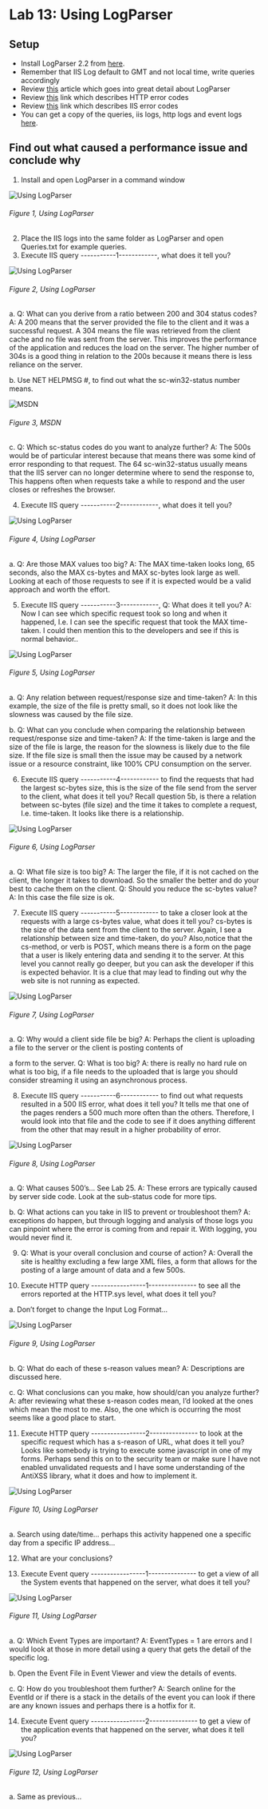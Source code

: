 # Lab 13: Using LogParser

## Setup

+ Install LogParser 2.2 from [here][LINK1].
+ Remember that IIS Log default to GMT and not local time, write queries accordingly
+ Review [this][LINK2] article which goes into great detail about LogParser
+ Review [this][LINK3] link which describes HTTP error codes
+ Review [this][LINK4] link which describes IIS error codes
+ You can get a copy of the queries, iis logs, http logs and event logs [here][LINK5].

## Find out what caused a performance issue and conclude why

1. Install and open LogParser in a command window

![Using LogParser][FIGURE1]
###### Figure 1, Using LogParser

2. Place the IIS logs into the same folder as LogParser and open Queries.txt for example queries.
3. Execute IIS query -----------1------------, what does it tell you?

![Using LogParser][FIGURE2]
###### Figure 2, Using LogParser

a. Q: What can you derive from a ratio between 200 and 304 status codes? A: A 200 means that the server provided the file to the client and it was a successful request.  A 304 means the file was retrieved from the client cache and no file was sent from the server.  This improves the performance of the application and reduces the load on the server.  The higher number of 304s is a good thing in relation to the 200s because it means there is less reliance on the server.

b. Use NET HELPMSG #, to find out what the sc-win32-status number means.

![MSDN][FIGURE3]
###### Figure 3, MSDN

c. Q:  Which sc-status codes do you want to analyze further?  A: The 500s would be of particular interest because that means there was some kind of error responding to that request.  The 64 sc-win32-status usually means that the IIS server can no longer determine where to send the response to,  This happens often when requests take a while to respond and the user closes or refreshes the browser.

4. Execute IIS query -----------2------------, what does it tell you?

![Using LogParser][FIGURE4]
###### Figure 4, Using LogParser

a. Q: Are those MAX values too big? A: The MAX time-taken looks long, 65 seconds, also the MAX cs-bytes and MAX sc-bytes look large as well.  Looking at each of those requests to see if it is expected would be a valid approach and worth the effort.

5. Execute IIS query -----------3------------, Q: What does it tell you? A: Now I can see which specific request took so long and when it happened, I.e. I can see the specific request that took the MAX time-taken.  I could then mention this to the developers and see if this is normal behavior..

![Using LogParser][FIGURE5]
###### Figure 5, Using LogParser

a. Q:  Any relation between request/response size and time-taken?  A: In this example, the size of the file is pretty small, so it does not look like the slowness was caused by the file size.

b. Q: What can you conclude when comparing the relationship between request/response size and time-taken?  A:  If the time-taken is large and the size of the file is large, the reason for the slowness is likely due to the file size.  If the file size is small then the issue may be caused by a network issue or a resource constraint, like 100% CPU consumption on the server.

6. Execute IIS query -----------4------------ to find the requests that had the largest sc-bytes size, this is the size of the file send from the server to the client, what does it tell you?   Recall question 5b, is there a relation between sc-bytes (file size) and the time it takes to complete a request, I.e. time-taken.  It looks like there is a relationship.

![Using LogParser][FIGURE6]
###### Figure 6, Using LogParser

a. Q: What file size is too big? A: The larger the file, if it is not cached on the client, the longer it takes to download.  So the smaller the better and do your best to cache them on the client.  Q: Should you reduce the sc-bytes value?  A: In this case the file size is ok.

7. Execute IIS query -----------5------------ to take a closer look at the requests with a large cs-bytes value, what does it tell you?   cs-bytes is the size of the data sent from the client to the server.  Again, I see a relationship between size and time-taken, do you?  Also,notice that the cs-method, or verb is POST, which means there is a form on the page that a user is likely entering data and sending it to the server.  At this level you cannot really go deeper, but you can ask the developer if this is expected behavior.  It is a clue that may lead to finding out why the web site is not running as expected.

![Using LogParser][FIGURE7]
###### Figure 7, Using LogParser

a. Q:  Why would a client side file be big? A: Perhaps the client is uploading a file to the server or the client is posting contents of 

a form to the server. Q: What is too big?  A: there is really no hard rule on what is too big, if a file needs to the uploaded that is large you should consider streaming it using an asynchronous process.

8. Execute IIS query -----------6------------ to find out what requests resulted in a 500 IIS error, what does it tell you?  It tells me that one of the pages renders a 500 much more often than the others. Therefore, I would look into that file and the code to see if it does anything different from the other that may result in a higher probability of error.

![Using LogParser][FIGURE8]
###### Figure 8, Using LogParser

a. Q: What causes 500’s… See Lab 25.  A: These errors are typically caused by server side code.  Look at the sub-status code for more tips.

b. Q: What actions can you take in IIS to prevent or troubleshoot them? A: exceptions do happen, but through logging and analysis of those logs you can pinpoint where the error is coming from and repair it.  With logging, you would never find it.

9. Q: What is your overall conclusion and course of action? A: Overall the site is healthy excluding a few large XML files, a form that allows for the posting of a large amount of data and a few 500s.

10. Execute HTTP query -----------------1--------------- to see all the errors reported at the HTTP.sys level, what does it tell you?

a. Don’t forget to change the Input Log Format…

![Using LogParser][FIGURE9]
###### Figure 9, Using LogParser

b. Q: What do each of these s-reason values mean? A: Descriptions are discussed here.

c. Q: What conclusions can you make, how should/can you analyze further?  A: after reviewing what these s-reason codes mean, I’d looked at the ones which mean the most to me.  Also, the one which is occurring the most seems like a good place to start.

11. Execute HTTP query -----------------2--------------- to look at the specific request which has a s-reason of URL, what does it tell you?  Looks like somebody is trying to execute some javascript in one of my forms.  Perhaps send this on to the security team or make sure I have not enabled unvalidated requests and I have some understanding of the AntiXSS library, what it does and how to implement it.

![Using LogParser][FIGURE10]
###### Figure 10, Using LogParser

a. Search using date/time… perhaps this activity happened one a specific day from a specific IP address…

12. What are your conclusions?

13. Execute Event query -----------------1--------------- to get a view of all the System events that happened on the server, what does it tell you?

![Using LogParser][FIGURE11]
###### Figure 11, Using LogParser

a. Q:  Which Event Types are important?  A:  EventTypes = 1 are errors and I would look at those in more detail using a query that gets the detail of the specific log.

b. Open the Event File in Event Viewer and view the details of events.

c. Q: How do you troubleshoot them further?  A:  Search online for the EventId or if there is a stack in the details of the event you can look if there are any known issues and perhaps there is a hotfix for it.

14. Execute Event query -----------------2--------------- to get a view of the application events that happened on the server, what does it tell you?

![Using LogParser][FIGURE12]
###### Figure 12, Using LogParser

a. Same as previous…

[FIGURE1]: ../images/2016/msdn-0816.png "Figure 1, Using LogParser"
[FIGURE2]: ../images/2016/msdn-0817.png "Figure 2, Using LogParser"
[FIGURE3]: ../images/2016/msdn-0818.png "Figure 3, Using LogParser"
[FIGURE4]: ../images/2016/msdn-0819.png "Figure 4, Using LogParser"
[FIGURE5]: ../images/2016/msdn-0820.png "Figure 5, Using LogParser"
[FIGURE6]: ../images/2016/msdn-0821.png "Figure 6, Using LogParser"
[FIGURE7]: ../images/2016/msdn-0822.png "Figure 7, Using LogParser"
[FIGURE8]: ../images/2016/msdn-0823.png "Figure 8, Using LogParser"
[FIGURE9]: ../images/2016/msdn-0824.png "Figure 9, Using LogParser"
[FIGURE10]: ../images/2016/msdn-0825.png "Figure 10, Using LogParser "
[FIGURE11]: ../images/2016/msdn-0826.png "Figure 11, Using LogParser"
[FIGURE12]: ../images/2016/msdn-0827.png "Figure 12, Using LogParser"

[LINK1]: https://www.microsoft.com/en-us/download/details.aspx?id=24659
[LINK2]: http://www.iis.net/learn/troubleshoot/performance-issues/troubleshooting-iis-performance-issues-or-application-errors-using-logparser
[LINK3]: http://support.microsoft.com/?id=820729
[LINK4]: https://support.microsoft.com/en-us/kb/943891
[LINK5]: https://benperk.github.io/
